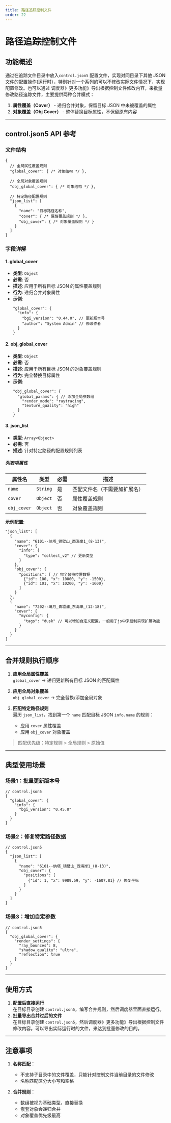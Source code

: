```yaml
---
title: 路径追踪控制文件
order: 22
---
```


# 路径追踪控制文件

## 功能概述

通过在追踪文件目录中放入`control.json5` 配置文件，实现对同目录下其他 JSON 文件的配置操作(运行时），特别针对一个系列的可以不修改实际文件情况下，实现配置修改。也可以通过 调度器》更多功能》导出根据控制文件修改内容，来批量修改路径追踪文件，主要提供两种合并模式：

1. **属性覆盖（Cover）** - 递归合并对象，保留目标 JSON 中未被覆盖的属性
2. **对象覆盖（Obj Cover）** - 整体替换目标属性，不保留原有内容


---

## control.json5 API 参考

### 文件结构

```json5
{
  // 全局属性覆盖规则
  "global_cover": { /* 对象结构 */ },
  
  // 全局对象覆盖规则
  "obj_global_cover": { /* 对象结构 */ },
  
  // 特定路径配置规则
  "json_list": [
    {
      "name": "目标路径名称",
      "cover": { /* 属性覆盖规则 */ },
      "obj_cover": { /* 对象覆盖规则 */ }
    }
  ]
}
```

### 字段详解

#### 1. global_cover
- **类型**: `Object`
- **必需**: 否
- **描述**: 应用于所有目标 JSON 的属性覆盖规则
- **行为**: 递归合并对象属性
- **示例**:
  ```json5
  "global_cover": {
    "info": {
      "bgi_version": "0.44.0", // 更新版本号
      "author": "System Admin" // 修改作者
    }
  }
  ```

#### 2. obj_global_cover
- **类型**: `Object`
- **必需**: 否
- **描述**: 应用于所有目标 JSON 的对象覆盖规则
- **行为**: 完全替换目标属性
- **示例**:
  ```json5
  "obj_global_cover": {
    "global_params": { // 添加全局参数组
      "render_mode": "raytracing",
      "texture_quality": "high"
    }
  }
  ```

#### 3. json_list
- **类型**: `Array<Object>`
- **必需**: 否
- **描述**: 针对特定路径的配置规则列表

##### 列表项属性
| 属性名    | 类型     | 必需 | 描述             |
|-----------|----------|------|----------------|
| `name`    | `String` | 是   | 匹配文件名（不需要加扩展名） |
| `cover`   | `Object` | 否   | 属性覆盖规则         |
| `obj_cover` | `Object` | 否   | 对象覆盖规则         |

**示例配置**:
```json5
"json_list": [
  {
    "name": "6101--纳塔_镜璧山_西海岸1_(8-13)",
    "cover": {
      "info": {
        "type": "collect_v2" // 更新类型
      }
    },
    "obj_cover": {
      "positions": [ // 完全替换位置数据
        {"id": 100, "x": 10000, "y": -1500},
        {"id": 101, "x": 10200, "y": -1600}
      ]
    }
  },
  {
    "name": "7202--璃月_青墟浦_东海岸_(12-18)",
    "cover": {
      "myconfig": {
        "tags": "dusk" // 可以增加自定义配置，一般用于js中来控制实现扩展功能
      }
    }
  }
]
```

---

## 合并规则执行顺序

1. **应用全局属性覆盖**  
   `global_cover` → 递归更新所有目标 JSON 的匹配属性

2. **应用全局对象覆盖**  
   `obj_global_cover` → 完全替换/添加全局对象

3. **匹配特定路径规则**  
   遍历 `json_list`，找到第一个 `name` 匹配目标 JSON `info.name` 的规则：
   - 应用 `cover` 属性覆盖
   - 应用 `obj_cover` 对象覆盖

> 匹配优先级：特定规则 > 全局规则 > 原始值

---

## 典型使用场景

### 场景1：批量更新版本号
```json5
// control.json5
{
  "global_cover": {
    "info": {
      "bgi_version": "0.45.0"
    }
  }
}
```

### 场景2：修复特定路径数据
```json5
// control.json5
{
  "json_list": [
    {
      "name": "6101--纳塔_镜璧山_西海岸1_(8-13)",
      "obj_cover": {
        "positions": [
          {"id": 1, "x": 9989.59, "y": -1607.81} // 修复坐标
        ]
      }
    }
  ]
}
```

### 场景3：增加自定参数
```json5
// control.json5
{
  "obj_global_cover": {
    "render_settings": {
      "ray_bounces": 8,
      "shadow_quality": "ultra",
      "reflection": true
    }
  }
}
```

---

## 使用方式

1. **配置后直接运行**  
   在目标目录创建 `control.json5`，编写合并规则，然后调度器里面直接运行。
2. **批量导出合并过后的文件**  
   在目标目录创建 `control.json5`，然后调度器》更多功能》导出根据控制文件修改内容。可以导出实际运行时的文件，来达到批量修改的目的。



---

## 注意事项

1. **名称匹配**：
   - 不支持子目录中的文件覆盖，只能针对控制文件当前目录的文件修改
   - 名称匹配区分大小写和空格

2. **合并规则**：
   - 数组被视为基础类型，直接替换
   - 嵌套对象会递归合并
   - 对象覆盖优先级最高
